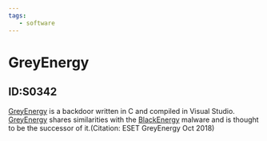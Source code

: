 ```yaml
---
tags:
   - software
---
```

# GreyEnergy
## ID:S0342
[GreyEnergy](/mitre/software/S0342) is a backdoor written in C and compiled in Visual Studio. [GreyEnergy](/mitre/software/S0342) shares similarities with the [BlackEnergy](/mitre/software/S0089) malware and is thought to be the successor of it.(Citation: ESET GreyEnergy Oct 2018)
